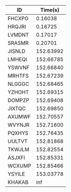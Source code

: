 |ID|Time(s)|
|-|-|
|FHCXPO|0.16038|
|HRQJRI|0.16725|
|LVMDNT|0.17017|
|SRASMR|0.20701|
|JISNLD|152.63992|
|LMHEQI|152.66785|
|YSWVNF|152.66840|
|MRHTFS|152.67239|
|NLGGGC|152.68465|
|YZHOHT|152.69315|
|DOMPZP|152.69408|
|JIXTQC|152.69850|
|AXUMWF|152.70557|
|WVYNJR|152.71600|
|PQXHYS|152.76435|
|UULTVT|152.81868|
|TKWJLM|152.82554|
|ASJXFI|152.85331|
|WCXUMP|152.85466|
|YSYILE|153.03778|
|KHAKAB|inf|
